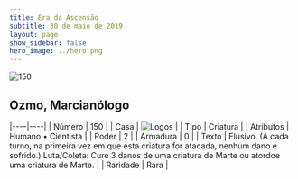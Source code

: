 ```yaml
---
title: Era da Ascensão
subtitle: 30 de maio de 2019
layout: page
show_sidebar: false
hero_image: ../hero.png
---
```


![150](https://cdn.keyforgegame.com/media/card_front/pt/435_150_5Q92WVX49R4V_pt.png)

## Ozmo, Marcianólogo

|----|----|
| Número | 150 |
| Casa | ![Logos](https://archonarcana.com/images/thumb/c/ce/Logos.png/22px-Logos.png "Logos") |
| Tipo | Criatura |
| Atributos | Humano • Cientista |
| Poder | 2 |
| Armadura | 0 |
| Texto | Elusivo. (A cada turno, na primeira vez em que esta criatura for atacada, nenhum dano é sofrido.) Luta/Coleta: Cure 3 danos  de uma criatura de Marte ou  atordoe uma criatura de Marte. |
| Raridade | Rara |

